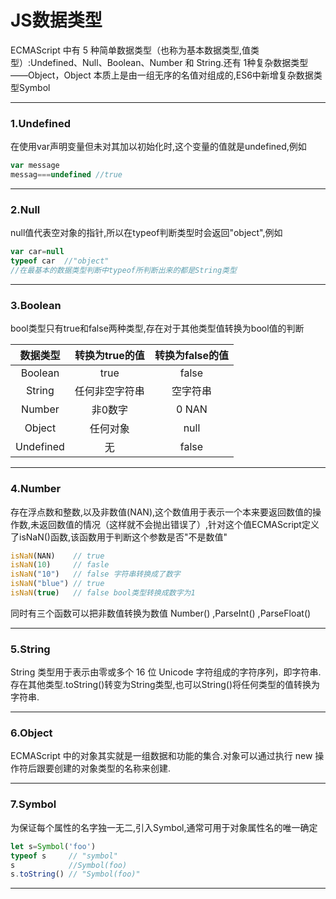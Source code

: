 # JS数据类型

 ECMAScript 中有 5 种简单数据类型（也称为基本数据类型,值类型）:Undefined、Null、Boolean、Number 和 String.还有 1种复杂数据类型——Object，Object 本质上是由一组无序的名值对组成的,ES6中新增复杂数据类型Symbol

------

### 1.Undefined

在使用var声明变量但未对其加以初始化时,这个变量的值就是undefined,例如

```javascript
var message
messag===undefined //true
```

------

### 2.Null

null值代表空对象的指针,所以在typeof判断类型时会返回"object",例如

```javascript
var car=null
typeof car  //"object"
//在最基本的数据类型判断中typeof所判断出来的都是String类型
```

------

### 3.Boolean

bool类型只有true和false两种类型,存在对于其他类型值转换为bool值的判断

| 数据类型  | 转换为true的值 | 转换为false的值 |
| :-------: | :------------: | :-------------: |
|  Boolean  |      true      |      false      |
|  String   | 任何非空字符串 |    空字符串     |
|  Number   |    非0数字     |     0  NAN      |
|  Object   |    任何对象    |      null       |
| Undefined |       无       |      false      |

------

### 4.Number

存在浮点数和整数,以及非数值(NAN),这个数值用于表示一个本来要返回数值的操作数,未返回数值的情况（这样就不会抛出错误了）,针对这个值ECMAScript定义了isNaN()函数,该函数用于判断这个参数是否"不是数值"

```js
isNaN(NAN)    // true
isNaN(10)     // fasle
isNaN("10")   // false 字符串转换成了数字
isNaN("blue") // true
isNaN(true)   // false bool类型转换成数字为1
```

同时有三个函数可以把非数值转换为数值 Number() ,ParseInt() ,ParseFloat()

------

### 5.String

String 类型用于表示由零或多个 16 位 Unicode 字符组成的字符序列，即字符串.存在其他类型.toString()转变为String类型,也可以String()将任何类型的值转换为字符串.

------

### 6.Object

ECMAScript 中的对象其实就是一组数据和功能的集合.对象可以通过执行 new 操作符后跟要创建的对象类型的名称来创建.

------

### 7.Symbol

为保证每个属性的名字独一无二,引入Symbol,通常可用于对象属性名的唯一确定

```javascript
let s=Symbol('foo')
typeof s     // "symbol"
s            //Symbol(foo)
s.toString() // "Symbol(foo)"			
```

------

# 

